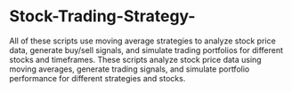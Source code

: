 # Stock-Trading-Strategy-
All of these scripts use moving average strategies to analyze stock price data, generate buy/sell signals, and simulate trading portfolios for different stocks and timeframes. These scripts analyze stock price data using moving averages, generate trading signals, and simulate portfolio performance for different strategies and stocks.

